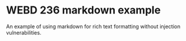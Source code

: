# WEBD 236 markdown example

An example of using markdown for rich text formatting without injection vulnerabilities.
